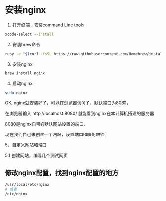 # 安装nginx
1. 打开终端，安装command Line tools

```bash
xcode-select --install
```

2. 安装brew命令
```bash
ruby -e "$(curl -fsSL https://raw.githubusercontent.com/Homebrew/install/master/install)"

```

3. 安装nginx

```bash
brew install nginx
```
4. 启动nginx
```bash
sudo nginx
```
OK, nginx就安装好了，可以在浏览器访问了，默认端口为8080，

在浏览器输入 http://localhost:8080/ 就能看到nginx在本计算机搭建的服务器

8080是nginx自带的默认网站设置的端口，

现在我们自己来创建一个网站，设置端口和映射路径

5、自定义网站和端口

5.1 创建网站，编写几个测试网页




## 修改nginx配置，找到nginx配置的地方
```bash
/usr/local/etc/nginx 
# 或者
/etc/nginx
```